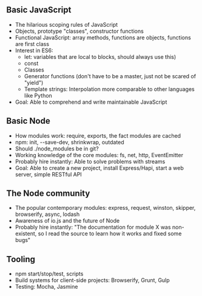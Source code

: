 ## Basic JavaScript

* The hilarious scoping rules of JavaScript
* Objects, prototype "classes", constructor functions
* Functional JavaScript: array methods, functions are objects, functions are first class
* Interest in ES6:
  * let: variables that are local to blocks, should always use this)
  * const
  * Classes
  * Generator functions (don't have to be a master, just not be scared of "yield")
  * Template strings: Interpolation more comparable to other languages like Python
* Goal: Able to comprehend and write maintainable JavaScript

## Basic Node

* How modules work: require, exports, the fact modules are cached
* npm: init, --save-dev, shrinkwrap, outdated
* Should ./node_modules be in git?
* Working knowledge of the core modules: fs, net, http, EventEmitter
* Probably hire instantly: Able to solve problems with streams
* Goal: Able to create a new project, install Express/Hapi, start a web server, simple RESTful API

## The Node community

* The popular contemporary modules: express, request, winston, skipper, browserify, async, lodash
* Awareness of io.js and the future of Node
* Probably hire instantly: "The documentation for module X was non-existent, so I read the source to learn how it works and fixed some bugs"

## Tooling

* npm start/stop/test, scripts
* Build systems for client-side projects: Browserify, Grunt, Gulp
* Testing: Mocha, Jasmine
